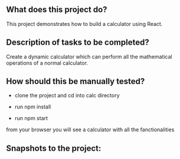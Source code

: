 ## What does this project do?

This project demonstrates how to build a calculator using React.

## Description of tasks to be completed?

Create a dynamic calculator which can perform all the mathematical operations of a normal calculator.

## How should this be manually tested?

- clone the project and cd into calc directory

- run npm install

- run npm start

from your browser you will see a calculator with all the fanctionalities

## Snapshots to the project:



